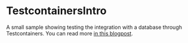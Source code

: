 # TestcontainersIntro
A small sample showing testing the integration with a database through Testcontainers. You can read more [in this blogpost](https://redzimski.dev/posts/testing-the-integration-with-a-database-the-right-way-introduction-to-testcontainers/).
